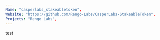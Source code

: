 ```yaml
---
Name: "casperlabs_stakeabletoken",
Website: "https://github.com/Rengo-Labs/CasperLabs-StakeableToken",
Projects: "Rengo Labs",
---
```

<!--lang:en--> 
test
<!--lang:es--] 
test
<!--lang:de--] 
test
<!--lang:fr--] 
test
<!--lang:pl--] 
test
<!--lang:uk--] 
test
[!--lang:*-->  
